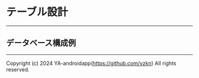 # テーブル設計

---

## データベース構成例

---

Copyright (c) 2024 YA-androidapp(https://github.com/yzkn) All rights reserved.
